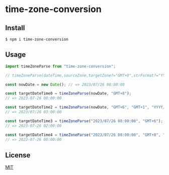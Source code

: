 # time-zone-conversion

## Install

```
$ npm i time-zone-conversion
```

## Usage

```javascript
import timeZoneParse from "time-zone-conversion";

// timeZoneParse(dateTime,sourceZone,targetZone?="GMT+0",strFormat?="YYYY-MM-DD hh:mm:ss")

const nowDate = new Date(); // => 2023/07/26 08:00:00

const targetDateTime0 = timeZoneParse(nowDate, "GMT+8");
// => 2023-07-26 00:00:00

const targetDateTime2 = timeZoneParse(nowDate, "GMT+6", "GMT+1", "YYYY/MM/DD hh:mm:ss");
// => 2023/07/26 03:00:00

const targetDateTime3 = timeZoneParse("2023/07/26 08:00:00", "GMT+6");
// => 2023-07-26 02:00:00

const targetDateTime4 = timeZoneParse("2023/07/26 08:00:00", "GMT+8", "GMT+0", "YYYY-MM-DD hh:mm:ss");
// => 2023-07-26 00:00:00
```

## License

[MIT](http://opensource.org/licenses/MIT)
